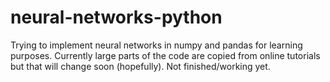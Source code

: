 # neural-networks-python
Trying to implement neural networks in numpy and pandas for learning purposes. Currently large parts of the code are copied from online tutorials but that will change soon (hopefully).  Not finished/working yet.
